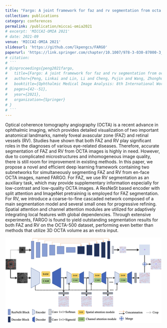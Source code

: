 ```yaml
---
title: "Fargo: A joint framework for faz and rv segmentation from octa images"
collection: publications
category: conferences
permalink: /publication/miccai-omia2021
# excerpt: 'MICCAI-OMIA 2021'
# date: 2021-09
venue: 'MICCAI-OMIA 2021'
slidesurl: 'https://github.com/lkpengcs/FARGO'
paperurl: 'https://link.springer.com/chapter/10.1007/978-3-030-87000-3_5'
# citation: 
# ```
# @inproceedings{peng2021fargo,
#   title={Fargo: A joint framework for faz and rv segmentation from octa images},
#   author={Peng, Linkai and Lin, Li and Cheng, Pujin and Wang, Zhonghua and Tang, Xiaoying},
#   booktitle={Ophthalmic Medical Image Analysis: 8th International Workshop, OMIA 2021, Held in Conjunction with MICCAI 2021, Strasbourg, France, September 27, 2021, Proceedings 8},
#   pages={42--51},
#   year={2021},
#   organization={Springer}
# }
# ```
---
```


Optical coherence tomography angiography (OCTA) is a recent advance in ophthalmic imaging, which provides detailed visualization of two important anatomical landmarks, namely foveal avascular zone (FAZ) and retinal vessels (RV). Studies have shown that both FAZ and RV play significant roles in the diagnoses of various eye-related diseases. Therefore, accurate segmentation of FAZ and RV from OCTA images is highly in need. However, due to complicated microstructures and inhomogeneous image quality, there is still room for improvement in existing methods. In this paper, we propose a novel and efficient deep learning framework containing two subnetworks for simultaneously segmenting FAZ and RV from en-face OCTA images, named FARGO. For FAZ, we use RV segmentation as an auxiliary task, which may provide supplementary information especially for low-contrast and low-quality OCTA images. A ResNeSt based encoder with split attention and ImageNet pretraining is employed for FAZ segmentation. For RV, we introduce a coarse-to-fine cascaded network composed of a main segmentation model and several small ones for progressive refining. Spatial attention and channel attention modules are utilized for adaptively integrating local features with global dependencies. Through extensive experiments, FARGO is found to yield outstanding segmentation results for both FAZ and RV on the OCTA-500 dataset, performing even better than methods that utilize 3D OCTA volume as an extra input.

![omia2021](/paper_figs/omia2021.png)